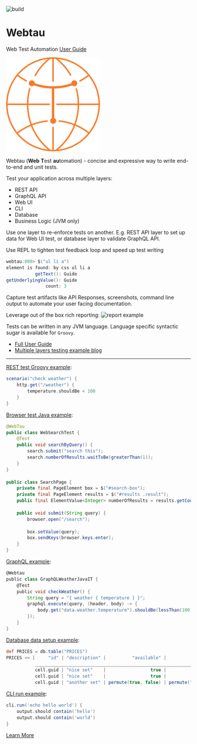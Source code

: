 ![build](https://github.com/testingisdocumenting/webtau/workflows/Build%20webtau/badge.svg)

# Webtau

Web Test Automation [User Guide](https://testingisdocumenting.org/webtau/)

![logo](webtau-docs/znai/webtau-logo.png)

Webtau (**Web** **T**est **au**tomation) - concise and expressive way to write end-to-end and unit tests.

Test your application across multiple layers:
* REST API
* GraphQL API
* Web UI
* CLI
* Database
* Business Logic (JVM only)

Use one layer to re-enforce tests on another. E.g. REST API layer to set up data for Web UI test, or database layer
to validate GraphQL API.

Use REPL to tighten test feedback loop and speed up test writing
```groovy
webtau:000> $("ul li a")
element is found: by css ul li a
           getText(): Guide
getUnderlyingValue(): Guide
               count: 3
```

Capture test artifacts like API Responses, screenshots, command line output to automate your user facing documentation.

Leverage out of the box rich reporting:
![report example](https://testingisdocumenting.org/webtau/doc-artifacts/reports/report-crud-separated-http-calls.png)

Tests can be written in any JVM language. Language specific syntactic sugar is available for `Groovy`.

* [Full User Guide](https://testingisdocumenting.org/webtau/)
* [Multiple layers testing example blog](https://testingisdocumenting.org/blog/entry/ultimate-end-to-end-test)

--------

[REST test Groovy example](https://testingisdocumenting.org/webtau/HTTP/introduction):
```groovy
scenario("check weather") {
    http.get("/weather") {
        temperature.shouldBe < 100
    }
}
```

[Browser test Java example](https://testingisdocumenting.org/webtau/browser/introduction):
```java
@WebTau
public class WebSearchTest {
    @Test
    public void searchByQuery() {
        search.submit("search this");
        search.numberOfResults.waitToBe(greaterThan(1));
    }
}

public class SearchPage {
    private final PageElement box = $("#search-box");
    private final PageElement results = $("#results .result");
    public final ElementValue<Integer> numberOfResults = results.getCount();

    public void submit(String query) {
        browser.open("/search");

        box.setValue(query);
        box.sendKeys(browser.keys.enter);
    }
}
```

[GraphQL example](https://testingisdocumenting.org/webtau/GraphQL/introduction):
```groovy
@Webtau
public class GraphQLWeatherJavaIT {
    @Test
    public void checkWeather() {
        String query = "{ weather { temperature } }";
        graphql.execute(query, (header, body) -> {
            body.get("data.weather.temperature").shouldBe(lessThan(100));
        });
    }
}
```

[Database data setup example](https://testingisdocumenting.org/webtau/database/data-setup):
```groovy
def PRICES = db.table("PRICES")
PRICES << [     "id" | "description" |          "available" |                "type" |       "price" ] {
           _____________________________________________________________________________________________
           cell.guid | "nice set"    |                 true |                "card" |            1000
           cell.guid | "nice set"    |                 true |                "card" | cell.above + 10
           cell.guid | "another set" | permute(true, false) | permute("rts", "fps") | cell.above + 20 }
```

[CLI run example](https://testingisdocumenting.org/webtau/cli/introduction):
```groovy
cli.run('echo hello world') {
    output.should contain('hello')
    output.should contain('world')
}
```

[Learn More](https://testingisdocumenting.org/webtau/)
